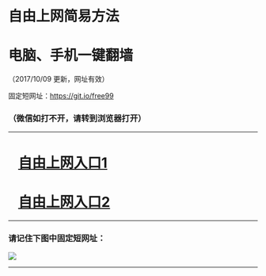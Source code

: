 ﻿# 自由上网简易方法

# 电脑、手机一键翻墙

（2017/10/09 更新，网址有效）

固定短网址：https://git.io/free99

### （微信如打不开，请转到浏览器打开）


***





# &nbsp;&nbsp; <a href="http://ft8526664.fwq-tz-1001.info/fwqtz01.html?t=100900114364 " target="_blank">自由上网入口1</a>
# &nbsp;&nbsp; <a href="http://ft1952415878.fwq-tz-1002.info/fwqtz02.html?t=10090016371 " target="_blank">自由上网入口2</a>
***

### 请记住下图中固定短网址：

<img src="https://s3-us-west-2.amazonaws.com/fwq-1001/yjfq-20170905okok.png" /> 


***


